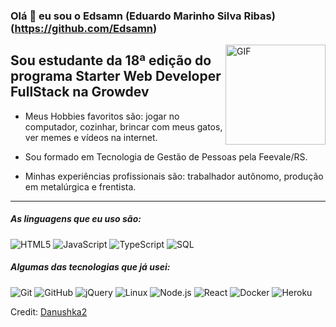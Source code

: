 ### Olá 👋 eu sou o Edsamn (Eduardo Marinho Silva Ribas) (https://github.com/Edsamn)

<img align="right" alt="GIF" height="160px" src="https://media.giphy.com/media/Ah3zHH7hvsSB2/giphy.gif" />

## Sou estudante da 18ª edição do programa Starter Web Developer FullStack na Growdev  

- Meus Hobbies favoritos são: jogar no computador, cozinhar, brincar com meus gatos,
                              ver memes e vídeos na internet.
  
- Sou formado em Tecnologia de Gestão de Pessoas pela Feevale/RS.

- Minhas experiências profissionais são: trabalhador autônomo, produção
                                         em metalúrgica e frentista.
                                                                     
---

##### As linguagens que eu uso são:

![HTML5](https://img.shields.io/badge/-HTML5-000000?style=flat&logo=html5)
![JavaScript](https://img.shields.io/badge/-JavaScript-000000?style=flat&logo=javascript)
![TypeScript](https://img.shields.io/badge/-TypeScript-000000?style=flat&logo=typescript)
![SQL](https://img.shields.io/badge/-SQL-000000?style=flat&logo=postgresql)

##### Algumas das tecnologias que já usei:

![Git](https://img.shields.io/badge/-Git-222222?style=flat&logo=git&logoColor=F05032)
![GitHub](https://img.shields.io/badge/-GitHub-222222?style=flat&logo=github&logoColor=181717)
![jQuery](https://img.shields.io/badge/-jQuery-222222?style=flat&logo=jQuery&logoColor=0769AD)
![Linux](https://img.shields.io/badge/-Linux-222222?style=flat&logo=linux&logoColor=FCC624)
![Node.js](https://img.shields.io/badge/-Node.js-222222?style=flat&logo=node.js&logoColor=339933)
![React](https://img.shields.io/badge/-React-222222?style=flat&logo=React&logoColor=61DAFB)
![Docker](https://img.shields.io/badge/-Docker-black?style=flat-square&logo=docker)
![Heroku](https://img.shields.io/badge/-Heroku-222222?style=flat-square&logo=heroku)
<br/>

Credit: [Danushka2](https://github.com/Danushka2)
